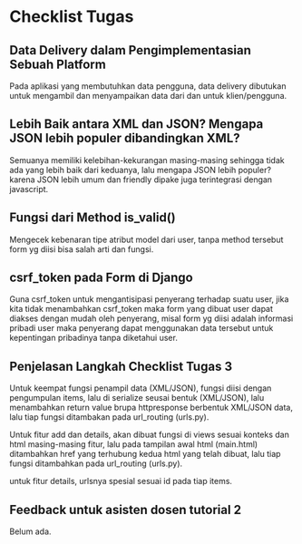 # Checklist Tugas

## Data Delivery dalam Pengimplementasian Sebuah Platform
Pada aplikasi yang membutuhkan data pengguna, data delivery dibutukan untuk mengambil dan menyampaikan data dari dan untuk klien/pengguna.  

## Lebih Baik antara XML dan JSON? Mengapa JSON lebih populer dibandingkan XML?
Semuanya memiliki kelebihan-kekurangan masing-masing sehingga tidak ada yang lebih baik dari keduanya, lalu mengapa JSON lebih populer? karena JSON lebih umum dan friendly dipake juga terintegrasi dengan javascript. 

##  Fungsi dari Method is_valid()
Mengecek kebenaran tipe atribut model dari user, tanpa method tersebut form yg diisi bisa salah arti dan fungsi.

## csrf_token pada Form di Django
Guna csrf_token untuk mengantisipasi penyerang terhadap suatu user, jika kita tidak menambahkan csrf_token maka form yang dibuat user dapat diakses dengan mudah oleh penyerang, misal form yg diisi adalah informasi pribadi user maka penyerang dapat menggunakan data tersebut untuk kepentingan pribadinya tanpa diketahui user.

## Penjelasan Langkah Checklist Tugas 3
Untuk keempat fungsi penampil data (XML/JSON), fungsi diisi dengan pengumpulan items, lalu di serialize seusai bentuk (XML/JSON), lalu menambahkan return value brupa httpresponse berbentuk XML/JSON data, lalu tiap fungsi ditambakan pada url_routing (urls.py).

Untuk fitur add dan details, akan dibuat fungsi di views sesuai konteks dan html masing-masing fitur, lalu pada tampilan awal html (main.html) ditambahkan href yang terhubung kedua html yang telah dibuat, lalu tiap fungsi ditambahkan pada url_routing (urls.py).

untuk fitur details, urlsnya spesial sesuai id pada tiap items.

## Feedback untuk asisten dosen tutorial 2
Belum ada.